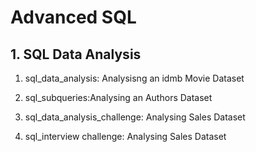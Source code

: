 # Advanced SQL

## 1. SQL Data Analysis

1. sql_data_analysis: Analysisng an idmb Movie Dataset 

2. sql_subqueries:Analysing an Authors Dataset

3. sql_data_analysis_challenge: Analysing Sales Dataset

4. sql_interview challenge: Analysing Sales Dataset
